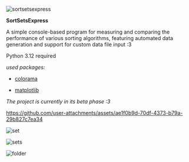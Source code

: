 ![sortsetsexpress](https://github.com/user-attachments/assets/b6293cc8-86d5-44fb-b69c-bee71dd9b673)

**SortSetsExpress**

A simple console-based program for measuring and comparing the performance of various sorting algorithms, featuring automated data generation and support for custom data file input :3

Python 3.12 required

*used packages:*

* [colorama](https://pypi.org/project/colorama/)

* [matplotlib](https://pypi.org/project/matplotlib/)

*The project is currently in its beta phase :3*

https://github.com/user-attachments/assets/ae1f0b9d-70df-4373-b79a-29b827c7ea34


![set](https://github.com/user-attachments/assets/ac8ed108-3784-45c4-aaff-3e7f0e430402)

![sets](https://github.com/user-attachments/assets/7104f9d1-6ebb-4bde-9cb4-c1438117932b)

![folder](https://github.com/user-attachments/assets/08ecec86-0ce6-4999-ada3-0d5884c92b6b)
